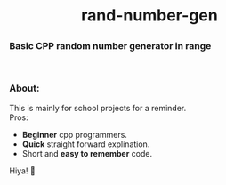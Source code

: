 # <p align="center">rand-number-gen</p>
<h3>Basic CPP random number generator in range</h3><br>
<h3>About:</h3>
This is mainly for school projects for a reminder.<br>
Pros:
<ul>
<li><b>Beginner</b> cpp programmers.</li>
<li><b>Quick</b> straight forward explination.</li>
<li>Short and <b>easy to remember</b> code.</li>
</ul>

Hiya! 👋
